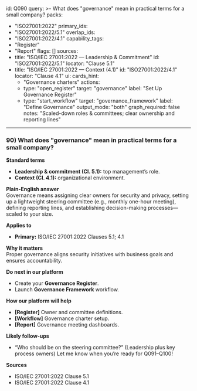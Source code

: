 id: Q090
query: >-
  What does "governance" mean in practical terms for a small company?
packs:
  - "ISO27001:2022"
primary_ids:
  - "ISO27001:2022/5.1"
overlap_ids:
  - "ISO27001:2022/4.1"
capability_tags:
  - "Register"
  - "Report"
flags: []
sources:
  - title: "ISO/IEC 27001:2022 — Leadership & Commitment"
    id: "ISO27001:2022/5.1"
    locator: "Clause 5.1"
  - title: "ISO/IEC 27001:2022 — Context (4.1)"
    id: "ISO27001:2022/4.1"
    locator: "Clause 4.1"
ui:
  cards_hint:
    - "Governance charters"
  actions:
    - type: "open_register"
      target: "governance"
      label: "Set Up Governance Register"
    - type: "start_workflow"
      target: "governance_framework"
      label: "Define Governance"
output_mode: "both"
graph_required: false
notes: "Scaled-down roles & committees; clear ownership and reporting lines"
---
### 90) What does "governance" mean in practical terms for a small company?

**Standard terms**  
- **Leadership & commitment (Cl. 5.1):** top management’s role.  
- **Context (Cl. 4.1):** organizational environment.

**Plain-English answer**  
Governance means assigning clear owners for security and privacy, setting up a lightweight steering committee (e.g., monthly one-hour meeting), defining reporting lines, and establishing decision-making processes—scaled to your size.

**Applies to**  
- **Primary:** ISO/IEC 27001:2022 Clauses 5.1; 4.1

**Why it matters**  
Proper governance aligns security initiatives with business goals and ensures accountability.

**Do next in our platform**  
- Create your **Governance Register**.  
- Launch **Governance Framework** workflow.

**How our platform will help**  
- **[Register]** Owner and committee definitions.  
- **[Workflow]** Governance charter setup.  
- **[Report]** Governance meeting dashboards.

**Likely follow-ups**  
- “Who should be on the steering committee?” (Leadership plus key process owners)
Let me know when you’re ready for Q091–Q100!

**Sources**  
- ISO/IEC 27001:2022 Clause 5.1  
- ISO/IEC 27001:2022 Clause 4.1